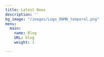 ```yaml
---
title: Latest News
description: ''
bg_image: "/images/Logo_ONMN_temporal.png"
menu:
  main:
    name: Blog
    URL: blog
    weight: 1

---
```

